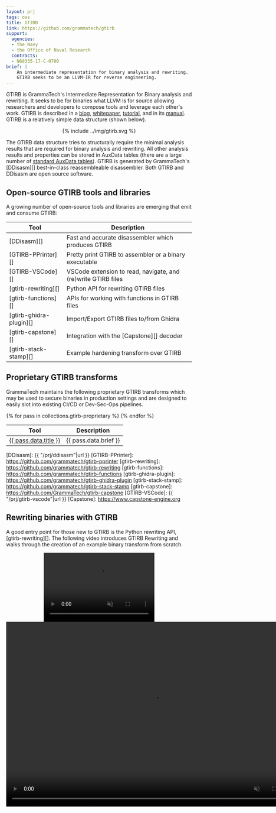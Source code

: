 ```yaml
---
layout: prj
tags: oss
title: GTIRB
link: https://github.com/grammatech/gtirb
support:
  agencies:
  - the Navy
  - the Office of Naval Research
  contracts:
  - N68335-17-C-0700
brief: |
    An intermediate representation for binary analysis and rewriting.
    GTIRB seeks to be an LLVM-IR for reverse engineering.
---
```


GTIRB is GrammaTech's Intermediate Representation for Binary analysis
and rewriting.  It seeks to be for binaries what LLVM is for source
allowing researchers and developers to compose tools and leverage each
other's work. GTIRB is described in a [blog][], [whitepaper][],
[tutorial][], and in its [manual][].  GTIRB is a relatively simple
data structure (shown below).

<center class="gt-smaller-on-small">
  <!-- <img class="w3-round" src="{{ "/img/gtirb.svg"|url }}" width="80%"> -->
  {% include ../img/gtirb.svg %}
</center>

The GTIRB data structure tries to structurally require the minimal
analysis results that are required for binary analysis and rewriting.
All other analysis results and properties can be stored in AuxData
tables (there are a large number of [standard AuxData tables][]).
GTIRB is generated by GrammaTech's [DDisasm][] best-in-class
reassembleable disassembler.  Both GTIRB and DDisasm are open source
software.

## Open-source GTIRB tools and libraries
A growing number of open-source tools and libraries are emerging that
emit and consume GTIRB:

<center>

| Tool                    | Description                                                   |
|-------------------------|---------------------------------------------------------------|
| [DDisasm][]             | Fast and accurate disassembler which produces GTIRB           |
| [GTIRB-PPrinter][]      | Pretty print GTIRB to assembler or a binary executable        |
| [GTIRB-VSCode][]        | VSCode extension to read, navigate, and (re)write GTIRB files |
| [gtirb-rewriting][]     | Python API for rewriting GTIRB files                          |
| [gtirb-functions][]     | APIs for working with functions in GTIRB files                |
| [gtirb-ghidra-plugin][] | Import/Export GTIRB files to/from Ghidra                      |
| [gtirb-capstone][]      | Integration with the [Capstone][] decoder                     |
| [gtirb-stack-stamp][]   | Example hardening transform over GTIRB                        |

</center>

## Proprietary GTIRB transforms

GrammaTech maintains the following proprietary GTIRB transforms which
may be used to secure binaries in production settings and are designed
to easily slot into existing CI/CD or Dev-Sec-Ops pipelines.

<table><thead><tr><th>Tool</th><th>Description</th></tr></thead><tbody>
{% for pass in collections.gtirb-proprietary %}
<tr><td><a href="{{ pass.url|url }}">{{ pass.data.title }}</a></td><td>{{ pass.data.brief }}</td></tr>
{% endfor %}
</tbody>
</table>

[blog]: https://blogs.grammatech.com/open-source-tools-for-binary-analysis-and-rewriting
[whitepaper]: https://arxiv.org/abs/1907.02859
[manual]: https://grammatech.github.io/gtirb
[tutorial]: https://grammatech.github.io/gtirb/md_stack-stamp.html
[standard AuxData tables]: https://grammatech.github.io/gtirb/md__aux_data.html#sanctioned-auxdata-tables
[DDisasm]: {{ "/prj/ddisasm"|url }}
[GTIRB-PPrinter]: https://github.com/grammatech/gtirb-pprinter
[gtirb-rewriting]: https://github.com/grammatech/gtirb-rewriting
[gtirb-functions]: https://github.com/grammatech/gtirb-functions
[gtirb-ghidra-plugin]: https://github.com/grammatech/gtirb-ghidra-plugin
[gtirb-stack-stamp]: https://github.com/grammatech/gtirb-stack-stamp
[gtirb-capstone]: https://github.com/GrammaTech/gtirb-capstone
[GTIRB-VSCode]: {{ "/prj/gtirb-vscode"|url }}
[Capstone]: https://www.capstone-engine.org


## Rewriting binaries with GTIRB

A good entry point for those new to GTIRB is the Python rewriting API,
[gtirb-rewriting][].  The following video introduces GTIRB Rewriting
and walks through the creation of an example binary transform from
scratch.

<center>
<div class="w3-hide-medium w3-hide-large">
<video width=300px height=187px playsinline controls muted>
<source src="https://static.grammatech.com/research/gtirb-rewriting.mp4#t=0.01" type="video/mp4">
</video>
</div>
<div class="w3-hide-small">
<video width=800px height=500px playsinline controls muted>
<source src="https://static.grammatech.com/research/gtirb-rewriting.mp4#t=0.01" type="video/mp4">
</video>
</div>
</center>
